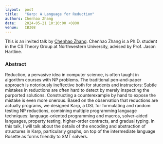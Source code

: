 ```yaml
--- 
layout:  post 
title:   "Karp: A Language for Reduction"
authors: Chenhao Zhang
date:    2024-05-21 10:10:00 +0800
venue:   CB308
--- 
```



This is an invited talk by [Chenhao Zhang](http://eecs.northwestern.edu/~czu2221/). Chenhao Zhang is a Ph.D. student in the CS Theory Group at Northwestern University, advised by Prof. Jason Hartline. 


### Abstract

Reduction, a pervasive idea in computer science, is often taught in algorithm courses with NP problems. The traditional pen-and-paper approach is notoriously ineffective both for students and instructors: Subtle mistakes in reductions are often hard to detect by merely inspecting the purported solutions. Constructing a counterexample by hand to expose the mistake is even more onerous. Based on the observation that reductions are actually programs, we designed Karp, a DSL for formulating and random testing NP reductions, combining multiple programming language techniques: language-oriented programming and macros, solver-aided languages, property testing, higher-order contracts, and gradual typing. In this talk, I will talk about the details of the encoding and abstraction of structures in Karp, particularly graphs, on top of the intermediate language Rosette as forms friendly to SMT solvers.